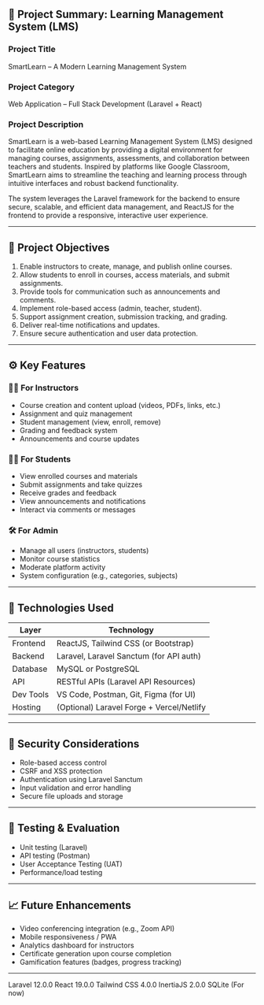 ## 📘 Project Summary: Learning Management System (LMS)

### Project Title

SmartLearn – A Modern Learning Management System

### Project Category

Web Application – Full Stack Development (Laravel + React)

### Project Description

SmartLearn is a web-based Learning Management System (LMS) designed to facilitate online education by providing a digital environment for managing courses, assignments, assessments, and collaboration between teachers and students. Inspired by platforms like Google Classroom, SmartLearn aims to streamline the teaching and learning process through intuitive interfaces and robust backend functionality.

The system leverages the Laravel framework for the backend to ensure secure, scalable, and efficient data management, and ReactJS for the frontend to provide a responsive, interactive user experience.

---

## 🧩 Project Objectives

1. Enable instructors to create, manage, and publish online courses.
2. Allow students to enroll in courses, access materials, and submit assignments.
3. Provide tools for communication such as announcements and comments.
4. Implement role-based access (admin, teacher, student).
5. Support assignment creation, submission tracking, and grading.
6. Deliver real-time notifications and updates.
7. Ensure secure authentication and user data protection.

---

## ⚙️ Key Features

### 👩‍🏫 For Instructors

* Course creation and content upload (videos, PDFs, links, etc.)
* Assignment and quiz management
* Student management (view, enroll, remove)
* Grading and feedback system
* Announcements and course updates

### 👨‍🎓 For Students

* View enrolled courses and materials
* Submit assignments and take quizzes
* Receive grades and feedback
* View announcements and notifications
* Interact via comments or messages

### 🛠 For Admin

* Manage all users (instructors, students)
* Monitor course statistics
* Moderate platform activity
* System configuration (e.g., categories, subjects)

---

## 🧱 Technologies Used

| Layer     | Technology                                |
| --------- | ----------------------------------------- |
| Frontend  | ReactJS, Tailwind CSS (or Bootstrap)      |
| Backend   | Laravel, Laravel Sanctum (for API auth)   |
| Database  | MySQL or PostgreSQL                       |
| API       | RESTful APIs (Laravel API Resources)      |
| Dev Tools | VS Code, Postman, Git, Figma (for UI)     |
| Hosting   | (Optional) Laravel Forge + Vercel/Netlify |

---

## 🔐 Security Considerations

* Role-based access control
* CSRF and XSS protection
* Authentication using Laravel Sanctum
* Input validation and error handling
* Secure file uploads and storage

---

## 🧪 Testing & Evaluation

* Unit testing (Laravel)
* API testing (Postman)
* User Acceptance Testing (UAT)
* Performance/load testing

---

## 📈 Future Enhancements

* Video conferencing integration (e.g., Zoom API)
* Mobile responsiveness / PWA
* Analytics dashboard for instructors
* Certificate generation upon course completion
* Gamification features (badges, progress tracking)

---
Laravel 12.0.0
React 19.0.0
Tailwind CSS 4.0.0
InertiaJS 2.0.0
SQLite (For now)
